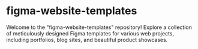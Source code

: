 # figma-website-templates
Welcome to the "figma-website-templates" repository! Explore a collection of meticulously designed Figma templates for various web projects, including portfolios, blog sites, and beautiful product showcases. 
